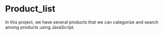 # Product_list
In this project, we have several products that we can categorize and search among products using JavaScript.
